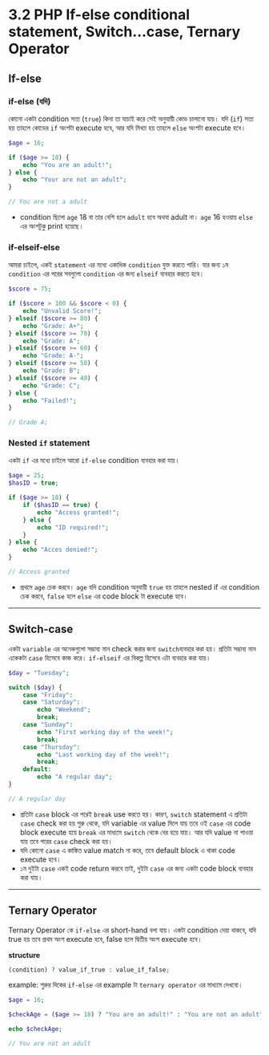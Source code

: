 # 3.2 PHP If-else conditional statement, Switch…case, Ternary Operator

## If-else

### if-else (যদি)

কোনো একটা condition সত্য (`true`) কিনা তা যাচাই করে সেই অনুযায়ী কোড চালানো যায়। যদি (`if`) সত্য হয় তাহলে কোডের `if` অংশটা execute হবে, আর যদি মিথ্যা হয় তাহলে `else` অংশটা execute হবে।

```php
$age = 16;

if ($age >= 18) {
	echo "You are an adult!";
} else {
	echo "Your are not an adult";
}

// You are not a adult
```

- condition ছিলো `age` 18 বা তার বেশি হলে `adult` হবে অথবা adult না। `age` 16 হওয়ায় `else` এর অংশটুকু print হয়েছে।

### if-elseif-else

আমরা চাইলে, একই `statement` এর মধ্যে একাধিক `condition` যুক্ত করতে পারি। যার জন্য ১ম `condition` এর পরের সবগুলো `condition` এর জন্য `elseif` ব্যবহার করতে হবে।

```php
$score = 75;

if ($score > 100 && $score < 0) {
	echo "Unvalid Score!";
} elseif ($score >= 80) {
	echo "Grade: A+";
} elseif ($score >= 70) {
	echo "Grade: A";
} elseif ($score >= 60) {
	echo "Grade: A-";
} elseif ($score >= 50) {
	echo "Grade: B";
} elseif ($score >= 40) {
	echo "Grade: C";
} else {
	echo "Failed!";
}

// Grade A;
```

### Nested `if` statement

একটা `if` এর মধ্যে চাইলে আরো `if-else` condition ব্যবহার করা যায়।

```php
$age = 25;
$hasID = true;

if ($age >= 18) {
	if ($hasID == true) {
		echo "Access granted!";
	} else {
		echo "ID required!";
	}
} else {
	echo "Acces denied!";
}

// Access granted
```

- প্রথমে `age` চেক করবে। `age` যদি condition অনুযায়ী `true` হয় তাহলে nested if এর condition চেক করবে, `false` হলে `else` এর code block টা execute হবে।

---

## Switch-case

একটা `variable` এর অনেকগুলো সম্ভাব্য মান check করার জন্য `switch`ব্যবহার করা হয়। প্রতিটা সম্ভাব্য মান একেকটা `case` হিসেবে কাজ করে। `if-elseif` এর বিকল্প হিসেবে এটা ব্যবহার করা যায়। 

```php
$day = "Tuesday";

switch ($day) {
	case "Friday":
	case "Saturday":
		echo "Weekend";
		break;
	case "Sunday":
		echo "First working day of the week!";
		break;
	case "Thursday":
		echo "Last working day of the week!";
		break;
	default:
		echo "A regular day";
}

// A regular day

```

- প্রতিটা `case` block এর পরেই `break` use করতে হয়। কারণ, `switch` statement এ প্রতিটা `case` check করা হয় শুরু থেকে, যদি variable এর value মিলে যায় তবে ওই `case` এর code block execute হয়ে `break` এর মাধ্যমে `switch` থেকে বের হয়ে যায়। আর যদি value না পাওয়া যায় তবে পরের `case` check করা হয়।
- যদি কোনো `case` এ কাঙ্কিত value match না করে, তবে default block এ থাকা code execute হবে।
- ১ম দুইটা `case` একই code return করবে তাই, দুইটা `case` এর জন্য একটা code block ব্যবহার করা যায়।

---

## Ternary Operator

Ternary Operator কে `if-else` এর short-hand বলা যায়। একটা condition দেয়া থাকবে, যদি true হয় তবে প্রথম অংশ execute হবে, false হলে দ্বিতীয় অংশ execute হবে।

**structure**

```php
(condition) ? value_if_true : value_if_false;
```

example: শুরুর দিকের `if-else` এর example টা `ternary operator` এর মাধ্যমে দেখবো।

```php
$age = 16;

$checkAge = ($age >= 18) ? "You are an adult!" : "You are not an adult";

echo $checkAge;

// You are not an adult
```